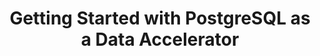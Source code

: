 ---
title: "Getting Started with PostgreSQL as a Data Accelerator"
sidebar_label: "PostgreSQL Data Accelerator"
description: 'Configure PostgreSQL as a Data Accelerator'
---